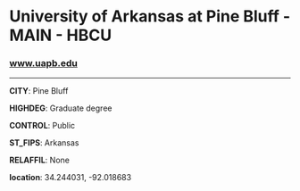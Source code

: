 # University of Arkansas at Pine Bluff - MAIN - HBCU
### www.uapb.edu
---
**CITY**: Pine Bluff

**HIGHDEG**: Graduate degree

**CONTROL**: Public

**ST_FIPS**: Arkansas

**RELAFFIL**: None

**location**: 34.244031, -92.018683